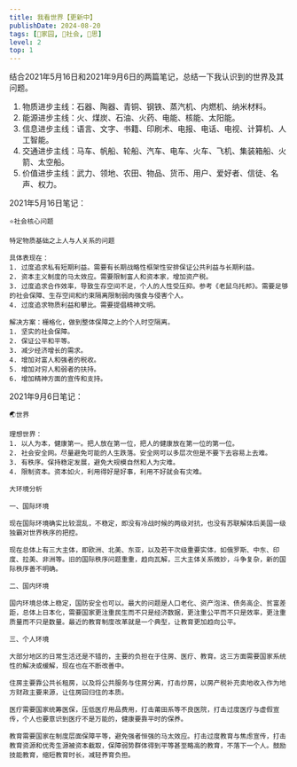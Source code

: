 ```yaml
---
title: 我看世界【更新中】
publishDate: 2024-08-20
tags: [🏡家园, 👫社会, 🤔思]
level: 2
top: 1
---
```


结合2021年5月16日和2021年9月6日的两篇笔记，总结一下我认识到的世界及其问题。

1. 物质进步主线：石器、陶器、青铜、钢铁、蒸汽机、内燃机、纳米材料。
2. 能源进步主线：火、煤炭、石油、火药、电能、核能、太阳能。
3. 信息进步主线：语言、文字、书籍、印刷术、电报、电话、电视、计算机、人工智能。
4. 交通进步主线：马车、帆船、轮船、汽车、电车、火车、飞机、集装箱船、火箭、太空船。
5. 价值进步主线：武力、领地、农田、物品、货币、用户、爱好者、信徒、名声、权力。

2021年5月16日笔记：
```
⭐️社会核心问题

特定物质基础之上人与人关系的问题

具体表现在：
1. 过度追求私有短期利益。需要有长期战略性框架性安排保证公共利益与长期利益。
2. 资本主义制度的马太效应。需要限制富人和资本家，增加资产税。
3. 过度追求合作效率，导致生存空间不足，个人的人性受压抑。参考《老鼠乌托邦》。需要足够的社会保障、生存空间和约束隔离限制弱肉强食与侵害个人。
4. 过度追求物质利益和攀比。需要提倡精神文明。

解决方案：栅格化，做到整体保障之上的个人时空隔离。
1. 坚实的社会保障。
2. 保证公平和平等。
3. 减少经济增长的需求。
4. 增加对富人和强者的税收。
5. 增加对穷人和弱者的扶持。
6. 增加精神方面的宣传和支持。
```

2021年9月6日笔记：
```
🌏世界

理想世界：
1. 以人为本，健康第一。把人放在第一位，把人的健康放在第一位的第一位。
2. 社会安全网。尽量避免可能的人生跌落。安全网可以多层次但是不要下去容易上去难。
3. 有秩序。保持稳定发展，避免大规模自然和人为灾难。
4. 限制资本。资本如火，利用得好是好事，利用不好就会有灾难。

大环境分析

一、国际环境

现在国际环境确实比较混乱，不稳定，即没有冷战时候的两级对抗，也没有苏联解体后美国一级独霸对世界秩序的把控。

现在总体上有三大主体，即欧洲、北美、东亚，以及若干次级重要实体，如俄罗斯、中东、印度、拉美、非洲等。旧的国际秩序问题重重，趋向瓦解，三大主体关系微妙，斗争复杂，新的国际秩序善不明确。

二、国内环境

国内环境总体上稳定，国防安全也可以。最大的问题是人口老化、资产泡沫、债务高企、贫富差距，总体上日本化，需要国家更注重民生而不只是经济数据，更注重公平而不只是效率，更注重质量而不只是数量。最近的教育制度改革就是一个典型，让教育更加趋向公平。

三、个人环境

大部分地区的日常生活还是不错的，主要的负担在于住房、医疗、教育。这三方面需要国家系统性的解决或缓解，现在也在不断改善中。

住房主要靠公共长租房，以及将公共服务与住房分离，打击炒房，以房产税补充卖地收入作为地方财政主要来源，让住房回归住的本质。

医疗需要国家统筹医保，压低医疗用品费用，打击莆田系等不良医院，打击过度医疗与虚假宣传，个人也要意识到医疗不是万能的，健康要靠平时的保养。

教育需要国家在制度层面保障平等，避免强者恒强的马太效应。打击过度教育与焦虑宣传，打击教育资源和优秀生源被资本截取，保障弱势群体得到平等甚至略高的教育，不落下一个人。鼓励技能教育，缩短教育时长，减轻养育负担。
```
